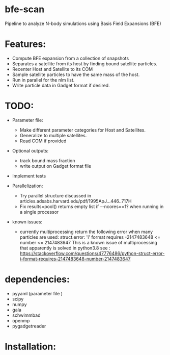 # bfe-scan
Pipeline to analyze N-body simulations using Basis Field Expansions (BFE)

# Features: 

  - Compute BFE expansion from a collection of snapshots
  - Separates a satellite from its host by finding bound
    satellite particles.
  - Recenter Host and Satellite to its COM
  - Sample satellite particles to have the same mass of the host.
  - Run in parallel for the nlm list.
  - Write particle data in Gadget format if desired.
  
# TODO:
  - Parameter file:
      - Make different parameter categories for Host and Satellites.
      - Generalize to multiple satellites.
      - Read COM if provided

  - Optional outputs:
      - track bound mass fraction
      - write output on Gadget format file
   - Implement tests
   - Parallelization:
        - Try parallel structure discussed in articles.adsabs.harvard.edu/pdf/1995ApJ...446..717H
        - Fix results=pool() returns empty list if --ncores==1? when running in a single processor
- known issues:
    - currently multiprocessing return the following error when many
    particles are used:
    struct.error: 'i' format requires -2147483648 <= number <= 2147483647
    This is a known issue of multiprocessing that apparently is solved in
    python3.8
    see :
    https://stackoverflow.com/questions/47776486/python-struct-error-i-format-requires-2147483648-number-2147483647


# dependencies:

  - pyyaml (parameter file )
  - scipy
  - numpy
  - gala
  - schwimmbad
  - openmp
  - pygadgetreader


# Installation:
